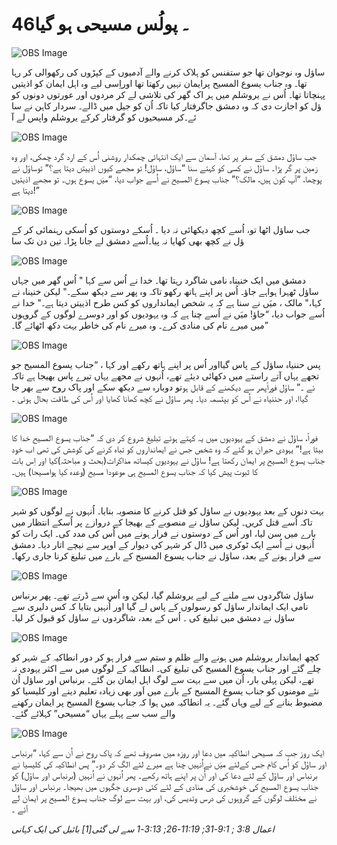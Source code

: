 # 46۔ پولُس مسیحی ہو گیا

![OBS Image](https://cdn.door43.org/obs/jpg/360px/obs-en-46-01.jpg)

ساؤل وہ نوجوان تھا جو ستفنس کو ہلاک کرنے والے آدمیوں کے کپڑوں کی رکھوالی کر رہا تھا۔ وہ جناب یسوع المسیح پرایمان نہیں رکھتا تھا اوراِسی لیے وہ اہل ایمان کو اذیتیں پہنچاتا تھا۔ اُس نے یروشلم میں ہر اک گھر کی تلاشی لے کر مردوں اور عورتوں دونوں کو گرفتار کیا تاکہ اُن کو جیل میں ڈالے۔ سردار کاہن نے سا‎ؤل کو اجازت دی کہ وہ دمشق جا کر مسیحیوں کو گرفتار کرکے یروشلم واپس لے آ‎ئے۔

![OBS Image](https://cdn.door43.org/obs/jpg/360px/obs-en-46-02.jpg)

جب ساؤل دمشق کے سفر پر تھا، آسمان سے ایک انتہا‏ئی چمکدار روشنی اُس کے ارد گرد چمکی، اور وہ زمین پر گر پڑا۔ ساؤل نے کسی کو کہتے سنا “ساؤل، ساؤل! تو مجھے کیوں اذییتں دیتا ہے؟” توساؤل نے پوچھا، “آپ کون ہیں، مالک؟” جناب یسوع المسیح نے اُسے جواب دیا، “میَں یسوع ہوں۔ تو مجھے اذیتیں دیتا ہے!”

![OBS Image](https://cdn.door43.org/obs/jpg/360px/obs-en-46-03.jpg)

جب ساؤل اٹھا تو، اُسے کچھ دیکھا‏‏‏ئی نہ دیا ۔ اُسکے دوستوں کو اُسکی رہنما‏ئی کر کے اُسے دمشق لے جانا پڑا۔ تین دن تک سا‎ؤل نے کچھ بھی کھایا نہ پیا۔

![OBS Image](https://cdn.door43.org/obs/jpg/360px/obs-en-46-04.jpg)

دمشق میں ایک خنیناہ نامی شاگرد رہتا تھا۔ خدا نے اُس سے کہا " اُس گھر میں جہاں ساؤل ٹھہرا ہواہے جاؤ۔ اُس پر اپنے ہاتھ رکھو تاکہ وہ پھر سے دیکھ سکے۔" لیکن خنیناہ نے کہا،" مالک ، میَں نے سنا ہے کہ یہ شخص ایمانداروں کو کس طرح اذییتں دیتا ہے۔" خدا نے اُسے جواب دیا، “جاؤ! میَں نے اُسے چنا ہے کہ وہ یہودیوں کو اور دوسرے لوگوں کے گروہوں میں میرے نام کی منادی کرے۔ وہ میرے نام کی خاطر بہت دکھ اٹھائے گا۔”

![OBS Image](https://cdn.door43.org/obs/jpg/360px/obs-en-46-05.jpg)

پس حننیاہ ساؤل کے پاس گیااور اُس پر اپنے ہاتھ رکھے اور کہا ، “جناب یسوع المسیح جو تجھے یہاں آتے راستے میں دکھائی دیئے تھے، اُنہوں نے مجھے یہاں تیرے پاس بھیجا ہے تاکہ تو دوبارہ سے دیکھ سکے اور پاک روح سے بھر جا‎ئے ۔” ساؤل فوراًپھر سے دیکھنے کے قابل ہو گیاا، اور حننیاہ نے اُس کو بپتسمہ دیا۔ پھر ساؤل نے کچھ کھانا کھایا اور اُس کی طاقت بحال ہوئی ۔

![OBS Image](https://cdn.door43.org/obs/jpg/360px/obs-en-46-06.jpg)

فوراً، ساؤل نے دمشق کے یہودیوں میں یہ کہتے ہوئے تبلیغ شروع کر دی کہ “جناب یسوع المسیح خدا کا بیٹا ہے!” یہودی حیران ہو گئے کہ وہ شخص جس نے ایمانداروں کو تباہ کرنے کی کوشش کی تھی اب خود جناب یسوع المسیح پر ایمان رکھتا ہے! ساؤل نے یہودیوں کیساتھ مذاکرات(بحث و مباحثہ)کیا اور اِس بات کا ثبوت پیش کیا کہ جناب یسوع المسیح ہی موعودا مسیح (وعدہ کیا ہوامسیحا) ہیں۔

![OBS Image](https://cdn.door43.org/obs/jpg/360px/obs-en-46-07.jpg)

بہت دنوں کے بعد یہودیوں نے ساؤل کو قتل کرنے کا منصوبہ بنایا۔ اُنہوں نے لوگوں کو شہر کے دروازے پر اُسکے انتظار میں‎ ‎بھیجا‎ ‎تاکہ اُسے قتل کریں۔ لیکن ساؤل نے منصوبے کے بارے میں سن لیا، اور اُس کے دوستوں نے فرار ہونے میں اُس کی مدد کی۔ ایک رات کو اُنہوں نے اُسے ایک ٹوکری میں ڈال کر شہر کی دیوار کے اوپر سے نیچے اتار دیا۔ دمشق سے فرار ہونے کے بعد، ساؤل نے جناب یسوع المسیح کے بارے میں تبلیغ کرنا جاری رکھا۔

![OBS Image](https://cdn.door43.org/obs/jpg/360px/obs-en-46-08.jpg)

ساؤل شاگردوں سے ملنے کے لیے یروشلم گیا، لیکن وہ اُس سے ڈرتے تھے۔ پھر برنباس نامی ایک ایماندار ساؤل کو رسولوں کے پاس لے گیا اور اُنہیں بتایا کہ کس دلیری سے ساؤل نے دمشق میں تبلیغ کی ۔ اُس کے بعد، شاگردوں نے ساؤل کو قبول کر لیا۔

![OBS Image](https://cdn.door43.org/obs/jpg/360px/obs-en-46-09.jpg)

کچھ ایماندار یروشلم میں ہونے والے ظلم و ستم سے فرار ہو کر دور انطاکیہ کے شہر کو چلے گئے اور جناب یسوع المسیح کی تبلیغ کی۔ انطاکیہ کے لوگوں میں سے اکثر یہودی نہ تھے، لیکن پہلی بار، اُن میں سے بہت سے لوگ اہل ایمان بن گئے۔ برنباس اور ساؤل اُن نئے مومنوں کو جناب یسوع المسیح کے بارے میں اَور بھی زیادہ تعلیم دینے اور کلیسیا کو مضبوط بنانے کے لیے وہاں گئے۔ یہ انطاکیہ میں ہوا کہ جناب یسوع المسیح پر ایمان رکھنے والے سب سے پہلے یہاں “مسیحی” کہلائے گئے۔

![OBS Image](https://cdn.door43.org/obs/jpg/360px/obs-en-46-10.jpg)

ایک روز جب کہ مسیحی انطاکیہ میں دعا اور روزہ میں مصروف تھے کہ پاک روح نے اُن سے کہا، “برنباس اور ساؤل کو اُس کام جس کےلئے میَں نےاُنہیں چنا ہے میرے لئے الگ کر دو۔” پس انطاکیہ کی کلیسیا نے برنباس اور ساؤل کے لئے دعا کی اور اُن پر اپنے ہاتھ رکھے۔ پھر اُنہوں نے اُنہیں (برنباس اور ساؤل) کو جناب یسوع المسیح کی خوشخبری کی منادی کے لئے کئی دوسری جگہوں میں بھیجا۔ برنباس اور ساؤل نے مختلف لوگوں کے گروہوں کی درس وتدیس کی، اور بہت سے لوگ جناب یسوع المسیح پر ایمان لے آئے ۔

_اعمال 3:8 ; 9:1-31; 11:19-26; 3:13-1 سے لی گئی[1] بائبل کی ایک کہانی_